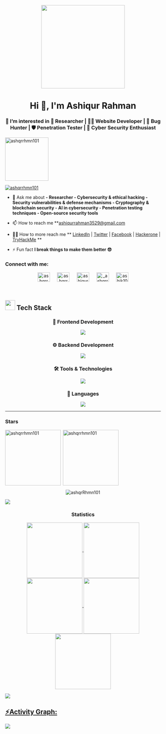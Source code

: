 <div align="center">
 <img style="height: 270px;" src="https://media.giphy.com/media/M9gbBd9nbDrOTu1Mqx/giphy.gif"  />
</div>
<h1 align="center">Hi 👋, I'm Ashiqur Rahman</h1>
<h3 align="center">👀 I’m interested in 🔬 Researcher | 👨‍💻 Website Developer | 🐞 Bug Hunter | 🛡️ Penetration Tester | 🔐 Cyber Security Enthusiast</h3>

<p align="left"> <img style="width:140px;" src="https://komarev.com/ghpvc/?username=ashqrrhmn101&label=Profile%20views&color=0e75b6&style=flat" alt="ashqrrhmn101" /> </p>

<p align="left"> <a href="https://github.com/ryo-ma/github-profile-trophy"><img src="https://github-profile-trophy.vercel.app/?username=ashqrrhmn101" alt="ashqrrhmn101" /></a> </p>

- 💬 Ask me about **- Researcher - Cybersecurity & ethical hacking - Security vulnerabilities & defense mechanisms - Cryptography & blockchain security - AI in cybersecurity - Penetration testing techniques - Open-source security tools**

- 📫 How to reach me **ashiqurrahman3529@gmail.com
- 🧑‍💻 How to more reach me ** [LinkedIn](https://www.linkedin.com/in/ashqrrhmn) | [Twitter](https://x.com/ashqrrmn) | [Facebook](https://www.facebook.com/ashiqur1099) | [Hackerone](https://hackerone.com/ashik101) | [TryHackMe](https://tryhackme.com/p/hackA.R) **

- ⚡ Fun fact **I break things to make them better 😎**

<h3 align="left">Connect with me:</h3>
<p align="center">
<a href="https://twitter.com/ashqrrmn" target="blank"><img align="center" src="https://raw.githubusercontent.com/rahuldkjain/github-profile-readme-generator/master/src/images/icons/Social/twitter.svg" alt="ashqrrmn" height="30" width="40" /></a> &nbsp;&nbsp;&nbsp;&nbsp;
<a href="https://linkedin.com/in/ashqrrhmn" target="blank"><img align="center" src="https://raw.githubusercontent.com/rahuldkjain/github-profile-readme-generator/master/src/images/icons/Social/linked-in-alt.svg" alt="ashqrrhmn" height="30" width="40" /></a> &nbsp;&nbsp;&nbsp;&nbsp;
<a href="https://fb.com/ashiqur1099" target="blank"><img align="center" src="https://raw.githubusercontent.com/rahuldkjain/github-profile-readme-generator/master/src/images/icons/Social/facebook.svg" alt="ashiqur1099" height="30" width="40" /></a> &nbsp;&nbsp;&nbsp;&nbsp;
<a href="https://instagram.com/_ashqrrmn" target="blank"><img align="center" src="https://raw.githubusercontent.com/rahuldkjain/github-profile-readme-generator/master/src/images/icons/Social/instagram.svg" alt="_ashqrrmn" height="30" width="40" /></a> &nbsp;&nbsp;&nbsp;&nbsp;
<a href="https://codeforces.com/profile/ashik101" target="blank"><img align="center" src="https://raw.githubusercontent.com/rahuldkjain/github-profile-readme-generator/master/src/images/icons/Social/codeforces.svg" alt="ashik101" height="30" width="40" /></a>
</p> </br>

<!-- Tech Stack with animated icons -->
## <img src="https://media2.giphy.com/media/QssGEmpkyEOhBCb7e1/giphy.gif?cid=ecf05e47a0n3gi1bfqntqmob8g9aid1oyj2wr3ds3mg700bl&rid=giphy.gif" width="32"> Tech Stack

<div align="center">

### 🎨 **Frontend Development**
<img src="https://skillicons.dev/icons?i=html,css,js,react,tailwind,bootstrap,materialui,figma&theme=dark" />

### ⚙️ **Backend Development**
<img src="https://skillicons.dev/icons?i=nodejs,express,mongodb,mysql,firebase&theme=dark" />

### 🛠️ **Tools & Technologies**
<img src="https://skillicons.dev/icons?i=git,github,vscode,linux,vercel,netlify&theme=dark" />

### 📱 **Languages**
<img src="https://skillicons.dev/icons?i=cpp,java,python,js&theme=dark" />

</div>

--------------
<h3 align="left">Stars</h3>
<img align="left" height="180em" src="https://github-readme-stats.vercel.app/api/top-langs/?username=ashqrrhmn101&layout=compact&theme=transparent" alt=ashqrrhmn101 />

<p>&nbsp;<img align="center" height="180em" src="https://github-readme-stats.vercel.app/api?username=ashqrrhmn101&show_icons=true&locale=en&theme=transparent" alt="ashqrrhmn101" /></p>

<p align="center"><img src="https://github-readme-streak-stats.herokuapp.com?user=ashqrRhmn101&theme=neon" alt="ashqrRhmn101" /></p>

<img src="https://user-images.githubusercontent.com/73097560/115834477-dbab4500-a447-11eb-908a-139a6edaec5c.gif"><h3 align="center">Statistics</h3>
<div align="center">
<a href="https://github.com/ashqrRhmn101">
<img align="center" src="http://github-profile-summary-cards.vercel.app/api/cards/stats?username=ashqrRhmn101&theme=transparent" height="180em" />
<img align="center" src="http://github-profile-summary-cards.vercel.app/api/cards/most-commit-language?username=ashqrRhmn101&theme=transparent" height="180em" />
<img align="center" src="http://github-profile-summary-cards.vercel.app/api/cards/repos-per-language?username=ashqrRhmn101&theme=transparent" height="180em" />
<img align="center" src="http://github-profile-summary-cards.vercel.app/api/cards/productive-time?username=ashqrRhmn101&theme=transparent" height="180em" />
 <img align="center" src="http://github-profile-summary-cards.vercel.app/api/cards/profile-details?username=ashqrRhmn101&theme=transparent" height="180em" />
</div>

<img src="https://user-images.githubusercontent.com/73097560/115834477-dbab4500-a447-11eb-908a-139a6edaec5c.gif"><h2 align="left">⚡Activity Graph:</h2>
<img align="center" src="https://github-readme-activity-graph.vercel.app/graph?username=ashqrRhmn101&theme=lucent"/>

